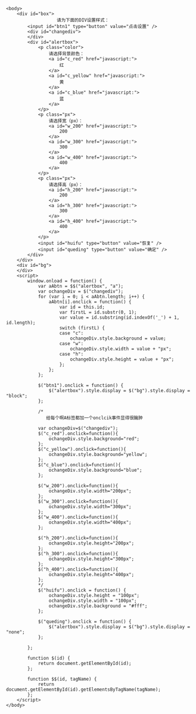 <!DOCTYPE html>
<html>
<head>
        <meta charset="utf-8" />
        <title>
        </title>
        <style>
            html,body { height: 100%; margin: 0; }
            #box { padding: 10px;}
            #changediv{width: 100px; height: 100px; border: 4px solid #393129; background: #fff;margin-top: 20px;}
            #btn1 { width: 100px; height: 40px; border: none; padding:0; background: red; color: #fff; cursor: pointer; outline: none;}
            #alertbox{ position: absolute; left: 450px; width: 300px; height: 200px; border:20px solid #9c949c; background: #fff; font-size: 14px; text-align: center;font-family:"微软雅黑"; display: none; z-index: 2; top: 200px;} 
            .color a {width: 34px; height: 30px; line-height: 30px; display:inline-block; margin-right:5px; text-decoration: none; font-size: 12px; color: #fff;}
            .px a { width:34px; height: 30px; background:#efefef; border: 1px solid #c0c0c0; margin-right:5px; display: inline-block; background: #fff; line-height: 30px; color:#808080; text-decoration: none; font-size: 12px;} 
            #c_red { background:red; border: 1px solid red;}
            #c_yellow { background: #efbd00;border: 1pxsolid #efbd00; }
            #c_blue { background: blue;border: 1px solid blue;} 
            #alertbox input { margin-right: 5px; border: none; background: #002952; color: #fff; width: 60px; height: 30px; cursor: pointer; outline: none;} 
            #bg {position:absolute; left: 0; top: 0; height: 100%; width: 100%; background: #000;opacity: 0.4; display: none;} 
			#alertbox a:hover { color: #000; border:1px solid #000;}
        </style>
</head>
    
    <body>
        <div id="box">
                       请为下面的DIV设置样式：
            <input id="btn1" type="button" value="点击设置" />
            <div id="changediv">
            </div>
            <div id="alertbox">
                <p class="color">
                    请选择背景颜色：
                    <a id="c_red" href="javascript:">
                        红
                    </a>
                    <a id="c_yellow" href="javascript:">
                        黄
                    </a>
                    <a id="c_blue" href="javascript:">
                        蓝
                    </a>
                </p>
                <p class="px">
                    请选择宽（px）：
                    <a id="w_200" href="javascript:">
                        200
                    </a>
                    <a id="w_300" href="javascript:">
                        300
                    </a>
                    <a id="w_400" href="javascript:">
                        400
                    </a>
                </p>
                <p class="px">
                    请选择高（px）：
                    <a id="h_200" href="javascript:">
                        200
                    </a>
                    <a id="h_300" href="javascript:">
                        300
                    </a>
                    <a id="h_400" href="javascript:">
                        400
                    </a>
                </p>
                <input id="huifu" type="button" value="恢复" />
                <input id="queding" type="button" value="确定" />
            </div>
        </div>
        <div id="bg">
        </div>
        <script>
            window.onload = function() {
                var aAbtn = $$("alertbox", "a");
                var ochangeDiv = $("changediv");
                for (var i = 0; i < aAbtn.length; i++) {
                    aAbtn[i].onclick = function() {
                        var id = this.id;
                        var firstL = id.substr(0, 1);
                        var value = id.substring(id.indexOf('_') + 1, id.length);
                        switch (firstL) {
                        case "c":
                            ochangeDiv.style.background = value;
                        case "w":
                            ochangeDiv.style.width = value + "px";
                        case "h":
                            ochangeDiv.style.height = value + "px";
                        };
                    };
                };

                $("btn1").onclick = function() {
                    $("alertbox").style.display = $("bg").style.display = "block";
                };

                /*
				   给每个啊A标签都加一个onclcik事件显得很臃肿
				   
				var ochangeDiv=$("changediv");
				$("c_red").onclick=function(){
					ochangeDiv.style.background="red";
				};
				$("c_yellow").onclick=function(){
					ochangeDiv.style.background="yellow";
				};
				$("c_blue").onclick=function(){
					ochangeDiv.style.background="blue";
				};
				
				$("w_200").onclick=function(){
					ochangeDiv.style.width="200px";
				};
				$("w_300").onclick=function(){
					ochangeDiv.style.width="300px";
				};
				$("w_400").onclick=function(){
					ochangeDiv.style.width="400px";
				};
				
				$("h_200").onclick=function(){
					ochangeDiv.style.height="200px";
				};
				$("h_300").onclick=function(){
					ochangeDiv.style.height="300px";
				};
				$("h_400").onclick=function(){
					ochangeDiv.style.height="400px";
				};
				*/
                $("huifu").onclick = function() {
                    ochangeDiv.style.height = "100px";
                    ochangeDiv.style.width = "100px";
                    ochangeDiv.style.background = "#fff";
                };

                $("queding").onclick = function() {
                    $("alertbox").style.display = $("bg").style.display = "none";
                };

            };

            function $(id) {
                return document.getElementById(id);
            };

            function $$(id, tagName) {
                return document.getElementById(id).getElementsByTagName(tagName);
            };
        </script>
    </body>
</html>